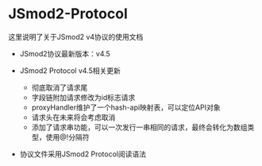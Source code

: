 # JSmod2-Protocol
这里说明了关于JSmod2 v4协议的使用文档

- JSmod2协议最新版本：v4.5
- JSmod2 Protocol v4.5相关更新
  * 彻底取消了请求尾
  * 字段链附加请求修改为id标志请求
  * proxyHandler维护了一个hash-api映射表，可以定位API对象
  * 请求头在未来将会考虑取消
  * 添加了请求串功能，可以一次发行一串相同的请求，最终会转化为数组类型，使用@!分隔符
  
  
- 协议文件采用JSmod2 Protocol阅读语法
